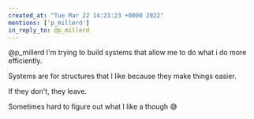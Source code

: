 ```yaml
---
created_at: "Tue Mar 22 14:21:23 +0000 2022"
mentions: ['p_millerd']
in_reply_to: @p_millerd
---
```


@p_millerd I'm trying to build systems that allow me to do what i do more efficiently.

Systems are for structures that I like because they make things easier.

If they don't, they leave.

Sometimes hard to figure out what I like a though 😅